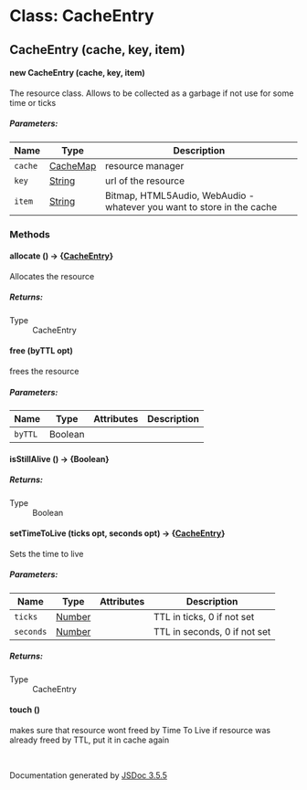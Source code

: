 # Class: CacheEntry

## CacheEntry (cache, key, item)

#### new CacheEntry (cache, key, item)

The resource class. Allows to be collected as a garbage if not use for some time or ticks

##### Parameters:

| Name | Type | Description |
| --- | --- | --- |
| `cache` | [CacheMap](CacheMap.md) | resource manager |
| `key` | [String](String.md) | url of the resource |
| `item` | [String](String.md) | Bitmap, HTML5Audio, WebAudio - whatever you want to store in the cache |

<dl>
</dl>

### Methods

#### allocate () → {[CacheEntry](CacheEntry.md)}

Allocates the resource
<dl>
</dl>

##### Returns:

<dl>
                <dt> Type </dt>
                <dd>
                    <span><a>CacheEntry</a></span>
                </dd>
            </dl>

#### free (byTTL opt)

frees the resource

##### Parameters:

| Name | Type | Attributes | Description |
| --- | --- | --- | --- |
| `byTTL` | Boolean | <optional> |  |

<dl>
</dl>

#### isStillAlive () → {Boolean}

<dl>
</dl>

##### Returns:

<dl>
                <dt> Type </dt>
                <dd>
                    <span>Boolean</span>
                </dd>
            </dl>

#### setTimeToLive (ticks opt, seconds opt) → {[CacheEntry](CacheEntry.md)}

Sets the time to live

##### Parameters:

| Name | Type | Attributes | Description |
| --- | --- | --- | --- |
| `ticks` | [Number](Number.md) | <optional> | TTL in ticks, 0 if not set |
| `seconds` | [Number](Number.md) | <optional> | TTL in seconds, 0 if not set |

<dl>
</dl>

##### Returns:

<dl>
                <dt> Type </dt>
                <dd>
                    <span><a>CacheEntry</a></span>
                </dd>
            </dl>

#### touch ()

makes sure that resource wont freed by Time To Live if resource was already freed by TTL, put it in cache again
<dl>
</dl>
 <br>

  Documentation generated by [JSDoc 3.5.5](https://github.com/jsdoc3/jsdoc)

